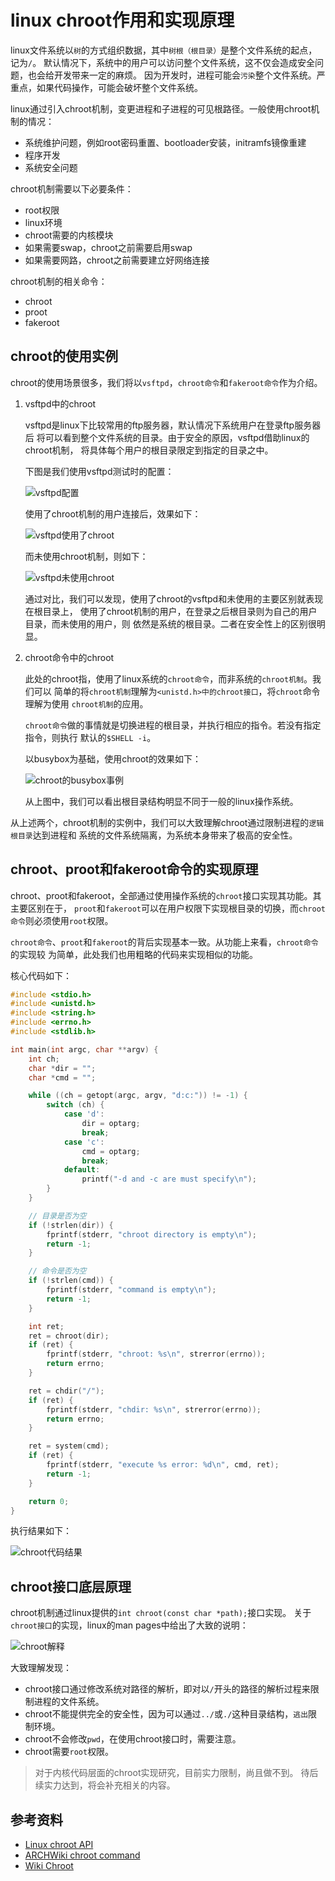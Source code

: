 # linux chroot作用和实现原理

linux文件系统以`树`的方式组织数据，其中`树根（根目录）`是整个文件系统的起点，记为`/`。
默认情况下，系统中的用户可以访问整个文件系统，这不仅会造成安全问题，也会给开发带来一定的麻烦。
因为开发时，进程可能会`污染`整个文件系统。严重点，如果代码操作，可能会破坏整个文件系统。

linux通过引入chroot机制，变更进程和子进程的可见根路径。一般使用chroot机制的情况：

- 系统维护问题，例如root密码重置、bootloader安装，initramfs镜像重建
- 程序开发
- 系统安全问题

chroot机制需要以下必要条件：

- root权限
- linux环境
- chroot需要的内核模块
- 如果需要swap，chroot之前需要启用swap
- 如果需要网路，chroot之前需要建立好网络连接

chroot机制的相关命令：

- chroot
- proot
- fakeroot

## chroot的使用实例

chroot的使用场景很多，我们将以`vsftpd`，`chroot命令`和`fakeroot命令`作为介绍。

1. vsftpd中的chroot

    vsftpd是linux下比较常用的ftp服务器，默认情况下系统用户在登录ftp服务器后
    将可以看到整个文件系统的目录。由于安全的原因，vsftpd借助linux的chroot机制，
    将具体每个用户的根目录限定到指定的目录之中。

    下图是我们使用vsftpd测试时的配置：

    ![vsftpd配置](images/vsftpd_config.png)

    使用了chroot机制的用户连接后，效果如下：

    ![vsftpd使用了chroot](images/vsftpd_chroot.png)

    而未使用chroot机制，则如下：

    ![vsftpd未使用chroot](images/vsftpd_no_chroot.png)

    通过对比，我们可以发现，使用了chroot的vsftpd和未使用的主要区别就表现在根目录上，
    使用了chroot机制的用户，在登录之后根目录则为自己的用户目录，而未使用的用户，则
    依然是系统的根目录。二者在安全性上的区别很明显。

2. chroot命令中的chroot

    此处的chroot指，使用了linux系统的`chroot命令`，而非系统的`chroot机制`。我们可以
    简单的将`chroot机制`理解为`<unistd.h>中的chroot接口`，将`chroot`命令理解为使用
    `chroot机制`的应用。

    `chroot命令`做的事情就是切换进程的根目录，并执行相应的指令。若没有指定指令，则执行
    默认的`$SHELL -i`。

    以busybox为基础，使用chroot的效果如下：

    ![chroot的busybox事例](images/busybox_chroot.png)

    从上图中，我们可以看出根目录结构明显不同于一般的linux操作系统。

从上述两个，chroot机制的实例中，我们可以大致理解chroot通过限制进程的`逻辑根目录`达到进程和
系统的文件系统隔离，为系统本身带来了极高的安全性。

## chroot、proot和fakeroot命令的实现原理

chroot、proot和fakeroot，全部通过使用操作系统的`chroot`接口实现其功能。其主要区别在于，
`proot`和`fakeroot`可以在用户权限下实现根目录的切换，而`chroot命令`则必须使用`root`权限。

`chroot命令`、`proot`和`fakeroot`的背后实现基本一致。从功能上来看，`chroot命令`的实现较
为简单，此处我们也用粗略的代码来实现相似的功能。

核心代码如下：

```c
#include <stdio.h>
#include <unistd.h>
#include <string.h>
#include <errno.h>
#include <stdlib.h>

int main(int argc, char **argv) {
    int ch;
    char *dir = "";
    char *cmd = "";

    while ((ch = getopt(argc, argv, "d:c:")) != -1) {
        switch (ch) {
            case 'd':
                dir = optarg;
                break;
            case 'c':
                cmd = optarg;
                break;
            default:
                printf("-d and -c are must specify\n");
        }
    }

    // 目录是否为空
    if (!strlen(dir)) {
        fprintf(stderr, "chroot directory is empty\n");
        return -1;
    }

    // 命令是否为空
    if (!strlen(cmd)) {
        fprintf(stderr, "command is empty\n");
        return -1;
    }

    int ret;
    ret = chroot(dir);
    if (ret) {
        fprintf(stderr, "chroot: %s\n", strerror(errno));
        return errno;
    }

    ret = chdir("/");
    if (ret) {
        fprintf(stderr, "chdir: %s\n", strerror(errno));
        return errno;
    }

    ret = system(cmd);
    if (ret) {
        fprintf(stderr, "execute %s error: %d\n", cmd, ret);
        return -1;
    }

    return 0;
}
```

执行结果如下：

![chroot代码结果](images/chroot_test.png)

## chroot接口底层原理

chroot机制通过linux提供的`int chroot(const char *path);`接口实现。
关于`chroot接口`的实现，linux的man pages中给出了大致的说明：

![chroot解释](images/chroot_api_desp.png)

大致理解发现：

- chroot接口通过修改系统对路径的解析，即对以`/`开头的路径的解析过程来限制进程的文件系统。
- chroot不能提供完全的安全性，因为可以通过`../`或`./`这种目录结构，`逃出`限制环境。
- chroot不会修改`pwd`，在使用chroot接口时，需要注意。
- chroot需要`root`权限。

> 对于内核代码层面的chroot实现研究，目前实力限制，尚且做不到。
待后续实力达到，将会补充相关的内容。

## 参考资料

- [Linux chroot API](http://man7.org/linux/man-pages/man2/chroot.2.html)
- [ARCHWiki chroot command](https://wiki.archlinux.org/index.php/Chroot)
- [Wiki Chroot](https://en.wikipedia.org/wiki/Chroot)

